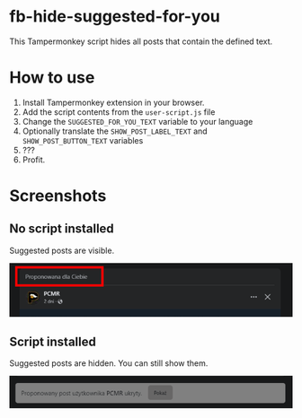 # fb-hide-suggested-for-you
This Tampermonkey script hides all posts that contain the defined text.

# How to use
1) Install Tampermonkey extension in your browser. 
2) Add the script contents from the `user-script.js` file
3) Change the `SUGGESTED_FOR_YOU_TEXT` variable to your language
4) Optionally translate the `SHOW_POST_LABEL_TEXT` and `SHOW_POST_BUTTON_TEXT` variables
5) ???
6) Profit.

# Screenshots
## No script installed
Suggested posts are visible.

![suggested_post.png](https://github.com/4i60r/fb-hide-suggested-for-you/blob/main/images/suggested_post.png)
## Script installed
Suggested posts are hidden. You can still show them.

![hidden_post.png](https://github.com/4i60r/fb-hide-suggested-for-you/blob/main/images/hidden_post.png)

